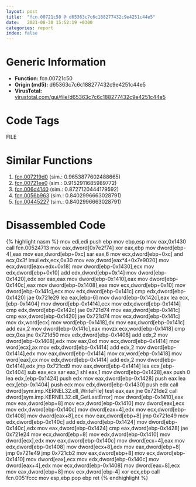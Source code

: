 ```yaml
---
layout: post
title:  "fcn.00721c50 @ d65363c7c6c188277432c9e4251c44e5"
date:   2021-08-30 15:52:19 +0300
categories: report
index: false
---
```


# Generic Information
- **Function:** fcn.00721c50
- **Origin (md5):** d65363c7c6c188277432c9e4251c44e5
- **VirusTotal:** [virustotal.com/gui/file/d65363c7c6c188277432c9e4251c44e5][virustotal_ref]

# Code Tags
<span class="tag" id="FILE">FILE</span>


# Similar Functions

1. [fcn.007219d0][similar_1_ref] (sim.: 0.9653877602488665)
2. [fcn.00721ee0][similar_2_ref] (sim.: 0.9152911685989772)
3. [fcn.006d4140][similar_3_ref] (sim.: 0.8727120444179592)
4. [fcn.0056b963][similar_4_ref] (sim.: 0.8402996663028791)
5. [fcn.00445227][similar_5_ref] (sim.: 0.8402996663028791)


# Disassembled Code

{% highlight nasm %}
mov edi,edi
push ebp
mov ebp,esp
mov eax,0x1430
call fcn.00524713
mov eax,dword[0x7e2f74]
xor eax,ebp
mov dword[ebp-4],eax
mov eax,dword[ebp+0xc]
sar eax,6
mov ecx,dword[ebp+0xc]
and ecx,0x3f
imul edx,ecx,0x30
mov eax,dword[eax*4+0x7e9020]
mov ecx,dword[eax+edx+0x18]
mov dword[ebp-0x1430],ecx
mov edx,dword[ebp+0x10]
add edx,dword[ebp+0x14]
mov dword[ebp-0x1420],edx
xor eax,eax
mov dword[ebp-0x1410],eax
mov dword[ebp-0x140c],eax
mov dword[ebp-0x1408],eax
mov ecx,dword[ebp+0x10]
mov dword[ebp-0x141c],ecx
mov edx,dword[ebp-0x141c]
cmp edx,dword[ebp-0x1420]
jae 0x721e29
lea eax,[ebp-6]
mov dword[ebp-0x142c],eax
lea ecx,[ebp-0x1404]
mov dword[ebp-0x1414],ecx
mov edx,dword[ebp-0x1414]
cmp edx,dword[ebp-0x142c]
jae 0x721d74
mov eax,dword[ebp-0x141c]
cmp eax,dword[ebp-0x1420]
jae 0x721d74
mov ecx,dword[ebp-0x141c]
mov dx,word[ecx]
mov word[ebp-0x1418],dx
mov eax,dword[ebp-0x141c]
add eax,2
mov dword[ebp-0x141c],eax
movzx ecx,word[ebp-0x1418]
cmp ecx,0xa
jne 0x721d50
mov edx,dword[ebp-0x1408]
add edx,2
mov dword[ebp-0x1408],edx
mov eax,0xd
mov ecx,dword[ebp-0x1414]
mov word[ecx],ax
mov edx,dword[ebp-0x1414]
add edx,2
mov dword[ebp-0x1414],edx
mov eax,dword[ebp-0x1414]
mov cx,word[ebp-0x1418]
mov word[eax],cx
mov edx,dword[ebp-0x1414]
add edx,2
mov dword[ebp-0x1414],edx
jmp 0x721cd9
mov eax,dword[ebp-0x1414]
lea ecx,[ebp-0x1404]
sub eax,ecx
sar eax,1
shl eax,1
mov dword[ebp-0x1428],eax
push 0
lea edx,[ebp-0x1424]
push edx
mov eax,dword[ebp-0x1428]
push eax
lea ecx,[ebp-0x1404]
push ecx
mov edx,dword[ebp-0x1430]
push edx
call dword[sym.imp.KERNEL32.dll_WriteFile]
test eax,eax
jne 0x721de2
call dword[sym.imp.KERNEL32.dll_GetLastError]
mov dword[ebp-0x1410],eax
mov eax,dword[ebp+8]
mov ecx,dword[ebp-0x1410]
mov dword[eax],ecx
mov edx,dword[ebp-0x140c]
mov dword[eax+4],edx
mov ecx,dword[ebp-0x1408]
mov dword[eax+8],ecx
mov eax,dword[ebp+8]
jmp 0x721e49
mov edx,dword[ebp-0x140c]
add edx,dword[ebp-0x1424]
mov dword[ebp-0x140c],edx
mov eax,dword[ebp-0x1424]
cmp eax,dword[ebp-0x1428]
jae 0x721e24
mov ecx,dword[ebp+8]
mov edx,dword[ebp-0x1410]
mov dword[ecx],edx
mov eax,dword[ebp-0x140c]
mov dword[ecx+4],eax
mov edx,dword[ebp-0x1408]
mov dword[ecx+8],edx
mov eax,dword[ebp+8]
jmp 0x721e49
jmp 0x721cb2
mov eax,dword[ebp+8]
mov ecx,dword[ebp-0x1410]
mov dword[eax],ecx
mov edx,dword[ebp-0x140c]
mov dword[eax+4],edx
mov ecx,dword[ebp-0x1408]
mov dword[eax+8],ecx
mov eax,dword[ebp+8]
mov ecx,dword[ebp-4]
xor ecx,ebp
call fcn.0051fccc
mov esp,ebp
pop ebp
ret
{% endhighlight %}


[similar_1_ref]: /report/fcn.007219d0@d65363c7c6c188277432c9e4251c44e5
[similar_2_ref]: /report/fcn.00721ee0@d65363c7c6c188277432c9e4251c44e5
[similar_3_ref]: /report/fcn.006d4140@d65363c7c6c188277432c9e4251c44e5
[similar_4_ref]: /report/fcn.0056b963@9c2b894b84f59672d8be2e984066f76f
[similar_5_ref]: /report/fcn.00445227@f12f9592fdd7a957b636b9ae1acd018a
[virustotal_ref]: https://www.virustotal.com/gui/file/d65363c7c6c188277432c9e4251c44e5